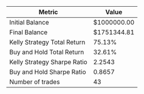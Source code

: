 | Metric | Value |
| --- | --- |
| Initial Balance | $1000000.00 |
| Final Balance | $1751344.81 |
| Kelly Strategy Total Return | 75.13% |
| Buy and Hold Total Return | 32.61% |
| Kelly Strategy Sharpe Ratio | 2.2543 |
| Buy and Hold Sharpe Ratio | 0.8657 |
| Number of trades | 43 |
